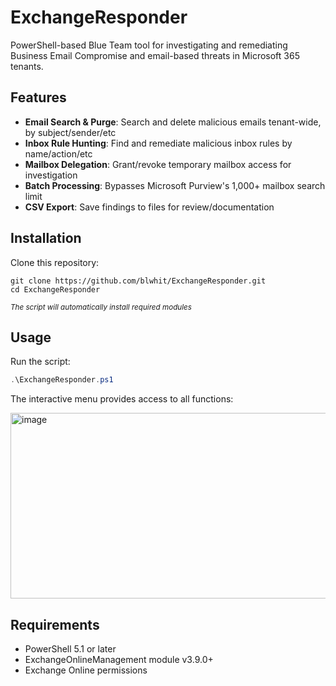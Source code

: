 # ExchangeResponder

PowerShell-based Blue Team tool for investigating and remediating Business Email Compromise and email-based threats in Microsoft 365 tenants.

## Features

- **Email Search & Purge**: Search and delete malicious emails tenant-wide, by subject/sender/etc
- **Inbox Rule Hunting**: Find and remediate malicious inbox rules by name/action/etc
- **Mailbox Delegation**: Grant/revoke temporary mailbox access for investigation
- **Batch Processing**: Bypasses Microsoft Purview's 1,000+ mailbox search limit
- **CSV Export**: Save findings to files for review/documentation

## Installation

Clone this repository:
```
git clone https://github.com/blwhit/ExchangeResponder.git
cd ExchangeResponder
```
<sub>*The script will automatically install required modules*</sub>

## Usage

Run the script:
```powershell
.\ExchangeResponder.ps1
```

The interactive menu provides access to all functions:

<img width="561" height="297" alt="image" src="https://github.com/user-attachments/assets/9de83d0f-8b9c-41e8-859c-a8b4c64b7897" />

## Requirements

- PowerShell 5.1 or later
- ExchangeOnlineManagement module v3.9.0+
- Exchange Online permissions
